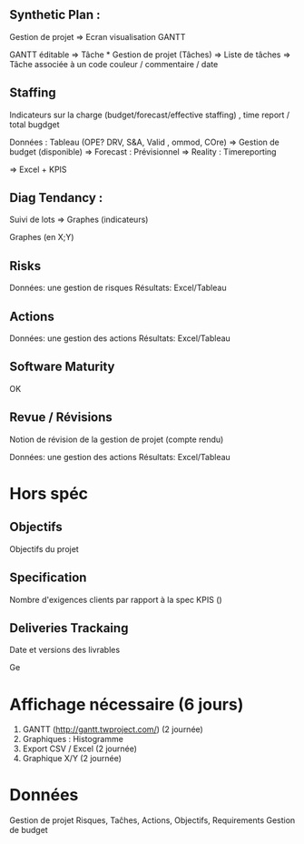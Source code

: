 Synthetic Plan : 
---------------------
Gestion de projet => Ecran visualisation GANTT

 GANTT éditable 
  => Tâche
  	* Gestion de projet (Tâches)
  => Liste de tâches
  => Tâche associée à un code couleur / commentaire / date
  
Staffing
------------------------

Indicateurs sur la charge (budget/forecast/effective staffing) , time report / total bugdget

 Données : Tableau (OPE? DRV, S&A, Valid , ommod, COre)
  => Gestion de budget (disponible)
  => Forecast : Prévisionnel
  => Reality : Timereporting
  
=> Excel + KPIS
   
Diag Tendancy : 
-----------------------

Suivi de lots
=> Graphes (indicateurs)

Graphes (en X;Y)

Risks
----------------------

Données: une gestion de risques
Résultats: Excel/Tableau

Actions
----------------------

Données: une gestion des actions
Résultats: Excel/Tableau

Software Maturity
-------------------------

OK

Revue / Révisions
----------------------

Notion de révision de la gestion de projet (compte rendu)

Données: une gestion des actions
Résultats: Excel/Tableau

Hors spéc
====================

Objectifs
-------------

Objectifs du projet

Specification 
-----------------
 Nombre d'exigences clients par rapport à la spec
 KPIS ()
 
Deliveries Trackaing
---------------
 Date et versions des livrables
 
Ge
 
Affichage nécessaire (6 jours)
=======================
 1) GANTT (http://gantt.twproject.com/) (2 journée)
 2) Graphiques : Histogramme	
 3) Export CSV / Excel			(2 journée)
 4) Graphique X/Y 				(2 journée)
 
 
Données 
=======================
 Gestion de projet
 	Risques, Taĉhes, Actions, Objectifs, Requirements
 Gestion de budget

  
 